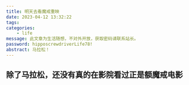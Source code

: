 ```yaml
---
title: 明天去看魔戒重映
date: 2023-04-12 13:32:22
tags:
categories:
    - life
message: 此文章为生活随想，不对外开放，获取密码请联系站长。
password: hipposcrewdriverLife78!
abstract: 马拉松！
---
```

## 除了马拉松，还没有真的在影院看过正是额魔戒电影


